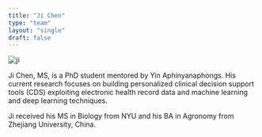 ```yaml
---
title: "Ji Chen"
type: "team"
layout: "single"
draft: false
---
```


<img src="/img/ji.jpg" alt="ji" class="avatar-large img-circle">


Ji Chen, MS, is a PhD student mentored by Yin Aphinyanaphongs. 
His current research focuses on building personalized clinical decision support tools (CDS) exploiting electronic health record data and machine learning and deep learning techniques. 

Ji received his MS in Biology from NYU and his BA in Agronomy from Zhejiang University, China.
